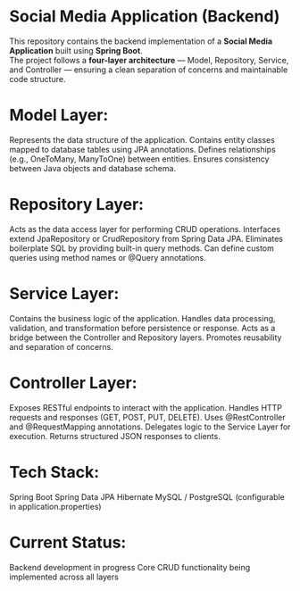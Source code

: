 # Social Media Application (Backend)

This repository contains the backend implementation of a **Social Media Application** built using **Spring Boot**.  
The project follows a **four-layer architecture** — Model, Repository, Service, and Controller — ensuring a clean separation of concerns and maintainable code structure.

# Model Layer:
Represents the data structure of the application.
Contains entity classes mapped to database tables using JPA annotations.
Defines relationships (e.g., OneToMany, ManyToOne) between entities.
Ensures consistency between Java objects and database schema.

# Repository Layer:
Acts as the data access layer for performing CRUD operations.
Interfaces extend JpaRepository or CrudRepository from Spring Data JPA.
Eliminates boilerplate SQL by providing built-in query methods.
Can define custom queries using method names or @Query annotations.

# Service Layer:
Contains the business logic of the application.
Handles data processing, validation, and transformation before persistence or response.
Acts as a bridge between the Controller and Repository layers.
Promotes reusability and separation of concerns.

# Controller Layer:
Exposes RESTful endpoints to interact with the application.
Handles HTTP requests and responses (GET, POST, PUT, DELETE).
Uses @RestController and @RequestMapping annotations.
Delegates logic to the Service Layer for execution.
Returns structured JSON responses to clients.

# Tech Stack:
Spring Boot
Spring Data JPA
Hibernate
MySQL / PostgreSQL (configurable in application.properties)

# Current Status:
Backend development in progress
Core CRUD functionality being implemented across all layers




